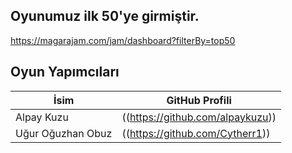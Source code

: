 ## Oyunumuz ilk 50'ye girmiştir.
https://magarajam.com/jam/dashboard?filterBy=top50

## Oyun Yapımcıları

| İsim | GitHub Profili |
|------|----------------|
| Alpay Kuzu | ((https://github.com/alpaykuzu)) |
| Uğur Oğuzhan Obuz | ((https://github.com/Cytherr1)) |  
